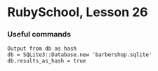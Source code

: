 # RubySchool, Lesson 26

### Useful commands

```
Output from db as hash
db = SQLite3::Database.new 'barbershop.sqlite'
db.results_as_hash = true
```